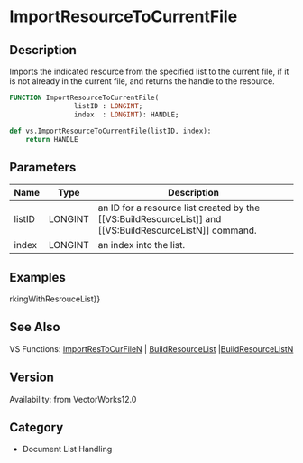 # ImportResourceToCurrentFile

## Description
Imports the indicated resource from the specified list to the current file, if it is not already in the current file, and returns the handle to the resource.

```pascal
FUNCTION ImportResourceToCurrentFile(
				listID : LONGINT;
				index  : LONGINT): HANDLE;
```

```python
def vs.ImportResourceToCurrentFile(listID, index):
    return HANDLE
```

## Parameters
|Name|Type|Description|
|---|---|---|
|listID|LONGINT|an ID for a resource list created by the [[VS:BuildResourceList]] and [[VS:BuildResourceListN]] command.|
|index|LONGINT|an index into the list.|

## Examples
rkingWithResrouceList}}

## See Also
VS Functions:
[ImportResToCurFileN](ImportResToCurFileN.md) | [BuildResourceList](BuildResourceList.md) |[BuildResourceListN](BuildResourceListN.md)

## Version
Availability: from VectorWorks12.0

## Category
* Document List Handling

